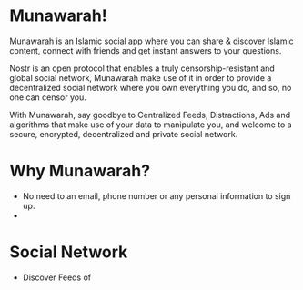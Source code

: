 # Munawarah!

Munawarah is an Islamic social app where you can share & discover Islamic content, connect with friends and get instant answers to your questions.

Nostr is an open protocol that enables a truly censorship-resistant and global social network, Munawarah make use of it in order to provide a decentralized social network where you own everything you do, and so, no one can censor you.

With Munawarah, say goodbye to Centralized Feeds, Distractions, Ads and algorithms that make use of your data to manipulate you, and welcome to a secure, encrypted, decentralized and private social network.

# Why Munawarah?
 
 - No need to an email, phone number or any personal information to sign up.
 - 
# Social Network
 - Discover Feeds of 